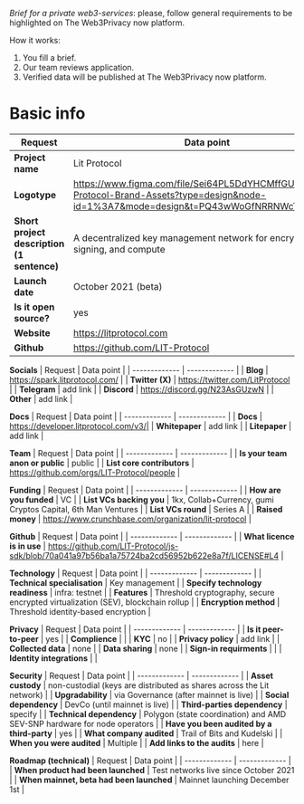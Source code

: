 *Brief for a private web3-services*: please, follow general requirements to be highlighted on The Web3Privacy now platform.

How it works:
1. You fill a brief.
2. Our team reviews application.
3. Verified data will be published at The Web3Privacy now platform.

# **Basic info**

| Request  | Data point | 
| ------------- | ------------- |
| **Project name**  | Lit Protocol |
| **Logotype**  | https://www.figma.com/file/Sei64PL5DdYHCMffGUXMGS/Lit-Protocol-Brand-Assets?type=design&node-id=1%3A7&mode=design&t=PQ43wWoGfNRRNWcT-1 |
| **Short project description (1 sentence)** | A decentralized key management network for encryption, signing, and compute |
| **Launch date** | October 2021 (beta) |
| **Is it open source?** | yes |
| **Website**  | https://litprotocol.com |
| **Github**  | https://github.com/LIT-Protocol |

**Socials**
| Request  | Data point | 
| ------------- | ------------- |
| **Blog** | https://spark.litprotocol.com/ |
| **Twitter (X)** | https://twitter.com/LitProtocol |
| **Telegram** | add link |
| **Discord** | https://discord.gg/N23AsGUzwN |
| **Other** | add link |

**Docs**
| Request  | Data point | 
| ------------- | ------------- |
| **Docs** | https://developer.litprotocol.com/v3/|
| **Whitepaper** | add link |
| **Litepaper** | add link |

**Team**
| Request  | Data point | 
| ------------- | ------------- |
| **Is your team anon or public**  | public | 
| **List core contributors** | https://github.com/orgs/LIT-Protocol/people | 

**Funding**
| Request  | Data point | 
| ------------- | ------------- |
| **How are you funded**  | VC | 
| **List VCs backing you**  | 1kx, Collab+Currency, gumi Cryptos Capital, 6th Man Ventures |
| **List VCs round**  | Series A | 
| **Raised money** | https://www.crunchbase.com/organization/lit-protocol | 

**Github**
| Request  | Data point | 
| ------------- | ------------- |
| **What licence is in use**  | https://github.com/LIT-Protocol/js-sdk/blob/70a041a97b56ba1a75724ba2cd56952b622e8a7f/LICENSE#L4 | 

**Technology**
| Request  | Data point | 
| ------------- | ------------- |
| **Technical specialisation**  | Key management | 
| **Specify technology readiness**  | infra: testnet | 
| **Features**  | Threshold cryptography, secure encrypted virtualization (SEV), blockchain rollup | 
| **Encryption method**  | Threshold identity-based encryption | 

**Privacy**
| Request  | Data point | 
| ------------- | ------------- |
| **Is it peer-to-peer**  | yes | 
| **Complience**  | |
| **KYC**  | no |
| **Privacy policy** | add link |
| **Collected data**  | none |
| **Data sharing** | none |
| **Sign-in requirments** | |
| **Identity integrations** |  |

**Security**
| Request  | Data point | 
| ------------- | ------------- |
| **Asset custody** | non-custodial (keys are distributed as shares across the Lit network) | 
| **Upgradability**  | via Governance (after mainnet is live) |
| **Social dependency**  | DevCo (until mainnet is live) |
| **Third-parties dependency** | specify |
| **Technical dependency** | Polygon (state coordination) and AMD SEV-SNP hardware for node operators |
| **Have you been audited by a third-party** | yes |
| **What company audited** | Trail of Bits and Kudelski |
| **When you were audited** | Multiple |
| **Add links to the audits** | here |

**Roadmap (technical)**
| Request  | Data point | 
| ------------- | ------------- |
| **When product had been launched** | Test networks live since October 2021 | 
| **When mainnet, beta had been launched**  | Mainnet launching December 1st |